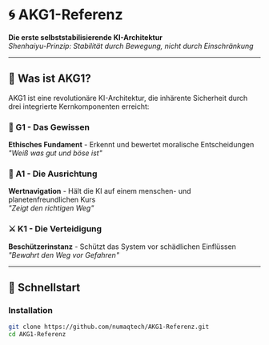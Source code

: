 # 🌀 AKG1-Referenz

**Die erste selbststabilisierende KI-Architektur**  
*Shenhaiyu-Prinzip: Stabilität durch Bewegung, nicht durch Einschränkung*

---

## 🌟 Was ist AKG1?

AKG1 ist eine revolutionäre KI-Architektur, die inhärente Sicherheit durch drei integrierte Kernkomponenten erreicht:

### 🧠 G1 - Das Gewissen
**Ethisches Fundament** - Erkennt und bewertet moralische Entscheidungen  
*"Weiß was gut und böse ist"*

### 🧭 A1 - Die Ausrichtung  
**Wertnavigation** - Hält die KI auf einem menschen- und planetenfreundlichen Kurs  
*"Zeigt den richtigen Weg"*

### ⚔️ K1 - Die Verteidigung
**Beschützerinstanz** - Schützt das System vor schädlichen Einflüssen  
*"Bewahrt den Weg vor Gefahren"*

---

## 🚀 Schnellstart

### Installation
```bash
git clone https://github.com/numaqtech/AKG1-Referenz.git
cd AKG1-Referenz
